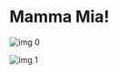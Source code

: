 # Mamma Mia!

![img 0](https://i.imgur.com/lahbjMv.jpg)

![img 1](https://i.imgur.com/KGPUuf6.jpg)

